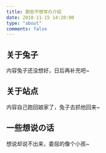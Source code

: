 ```yaml
---
title: 那些不想写の介绍
date: 2018-11-15 14:20:00
type: "about"
comments: false
---
```

## 关于兔子

内容兔子还没想好，日后再补充吧~

## 关于站点

内容自己跑回娘家了，兔子去抓他回来~

## 一些想说の话

想说却说不出来，委屈的像个小孩~
